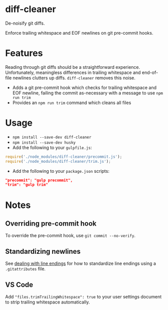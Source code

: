 # diff-cleaner

De-noisify git diffs.

Enforce trailing whitespace and EOF newlines on git pre-commit hooks.

# Features
Reading through git diffs should be a straightforward experience. Unfortunately, meaningless differences in trailing whitespace and end-of-file newlines clutters up diffs. `diff-cleaner` removes this noise.
- Adds a git pre-commit hook which checks for trailing whitespace and EOF newline, failing the commit as-necessary with a message to use `npm run trim`
- Provides an `npm run trim` command which cleans all files

# Usage
- `npm install --save-dev diff-cleaner`
- `npm install --save-dev husky`
- Add the following to your `gulpfile.js`:
```javascript
require('./node_modules/diff-cleaner/precommit.js');
require('./node_modules/diff-cleaner/trim.js');
```
- Add the following to your `package.json` scripts:
```json
"precommit": "gulp precommit",
"trim": "gulp trim"
```

# Notes
## Overriding pre-commit hook
To override the pre-commit hook, use `git commit --no-verify`.

## Standardizing newlines
See [dealing with line endings](https://help.github.com/articles/dealing-with-line-endings/) for how to standardize line endings using a `.gitattributes` file.

## VS Code
Add `"files.trimTrailingWhitespace": true` to your user settings document to strip trailing whitespace automatically.

